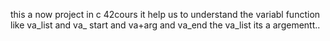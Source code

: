 this a now project in c 42cours 
it help us to understand the variabl function like va_list and va_ start and va+arg and va_end 
the va_list its a argementt..
